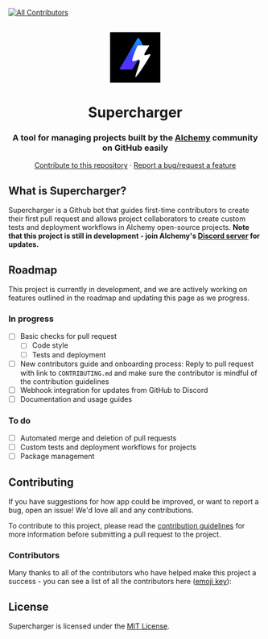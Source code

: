 <!-- ALL-CONTRIBUTORS-BADGE:START - Do not remove or modify this section -->
[![All Contributors](https://img.shields.io/badge/all_contributors-0-orange.svg?style=flat-square)](#contributors)
<!-- ALL-CONTRIBUTORS-BADGE:END -->

<br />

<div align="center">
    <a href="https://github.com/cytronicoder/supercharger">
        <img src="images/logo.png" alt="Supercharger logo" width="100" height="100">
    </a>
    <h1>Supercharger</h1>
    <h3>A tool for managing projects built by the <a href="https://alchemy.com">Alchemy</a> community on GitHub easily</h3>
    <p>
        <a href="https://github.com/cytronicoder/supercharger/pulls">Contribute to this repository</a>
        ·
        <a href="https://github.com/cytronicoder/supercharger/issues">Report a bug/request a feature</a>
    </p>
</div>

## What is Supercharger?

Supercharger is a Github bot that guides first-time contributors to create their first pull request and allows project collaborators to create custom tests and deployment workflows in Alchemy open-source projects. **Note that this project is still in development - join Alchemy's [Discord server](https://discord.gg/RbZtCrzWKY) for updates.**

## Roadmap

This project is currently in development, and we are actively working on features outlined in the roadmap and updating this page as we progress.

### In progress

- [ ] Basic checks for pull request
  - [ ] Code style
  - [ ] Tests and deployment
- [ ] New contributors guide and onboarding process: Reply to pull request with link to `CONTRIBUTING.md` and make sure the contributor is mindful of the contribution guidelines
- [ ] Webhook integration for updates from GitHub to Discord
- [ ] Documentation and usage guides

### To do

- [ ] Automated merge and deletion of pull requests
- [ ] Custom tests and deployment workflows for projects
- [ ] Package management

## Contributing

If you have suggestions for how app could be improved, or want to report a bug, open an issue! We'd love all and any contributions.

To contribute to this project, please read the [contribution guidelines](CONTRIBUTING.md) for more information before submitting a pull request to the project.

### Contributors

Many thanks to all of the contributors who have helped make this project a success - you can see a list of all the contributors here ([emoji key](https://allcontributors.org/docs/en/emoji-key)):

<!-- ALL-CONTRIBUTORS-LIST:START - Do not remove or modify this section -->
<!-- ALL-CONTRIBUTORS-LIST:END -->

## License

Supercharger is licensed under the [MIT License](LICENSE).
